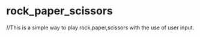 # rock_paper_scissors
//This is a simple way to play rock,paper,scissors with the use of user input.
